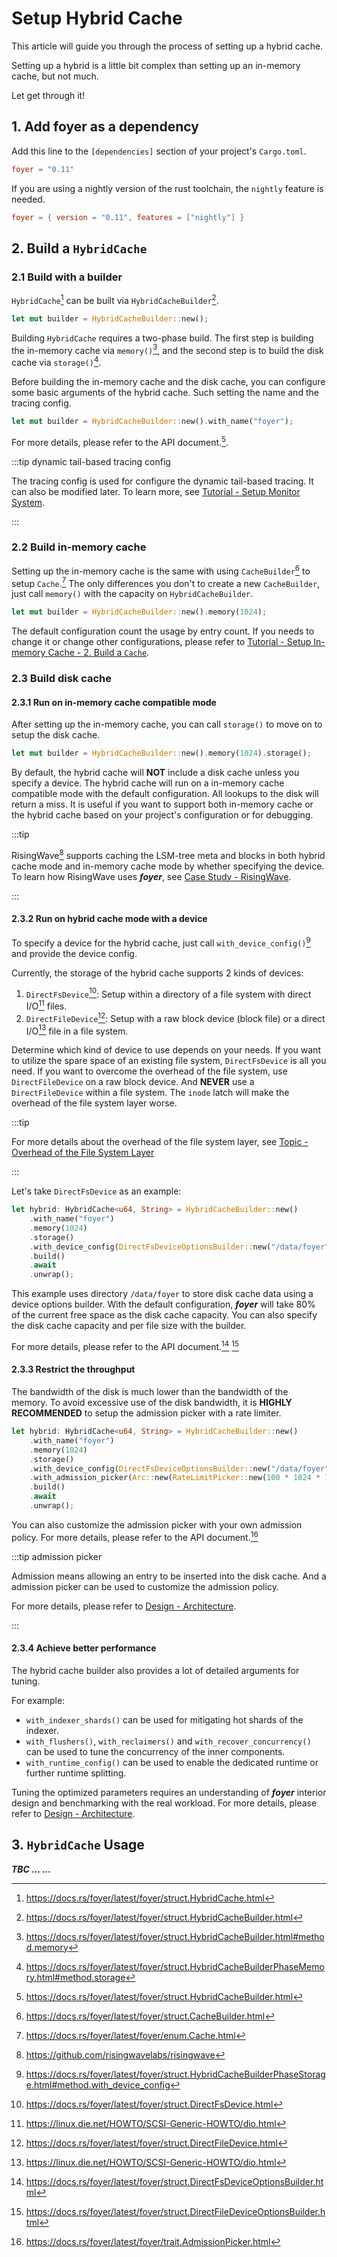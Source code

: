 # Setup Hybrid Cache

This article will guide you through the process of setting up a hybrid cache.

Setting up a hybrid is a little bit complex than setting up an in-memory cache, but not much.

Let get through it!

## 1. Add foyer as a dependency

Add this line to the `[dependencies]` section of your project's `Cargo.toml`.

```toml
foyer = "0.11"
```

If you are using a nightly version of the rust toolchain, the `nightly` feature is needed.

```toml
foyer = { version = "0.11", features = ["nightly"] }
```

## 2. Build a `HybridCache`

### 2.1 Build with a builder

`HybridCache`[^hybrid-cache] can be built via `HybridCacheBuilder`[^hybrid-cache-builder].

```rust
let mut builder = HybridCacheBuilder::new();
```

Building `HybridCache` requires a two-phase build. The first step is building the in-memory cache via `memory()`[^memory], and the second step is to build the disk cache via `storage()`[^storage].

Before building the in-memory cache and the disk cache, you can configure some basic arguments of the hybrid cache. Such setting the name and the tracing config.

```rust
let mut builder = HybridCacheBuilder::new().with_name("foyer");
```

For more details, please refer to the API document.[^hybrid-cache-builder].

:::tip dynamic tail-based tracing config

The tracing config is used for configure the dynamic tail-based tracing. It can also be modified later. To learn more, see [Tutorial - Setup Monitor System](/docs/tutorial/monitor).

:::

### 2.2 Build in-memory cache

Setting up the in-memory cache is the same with using `CacheBuilder`[^cache-builder] to setup `Cache`.[^cache] The only differences you don't to create a new `CacheBuilder`, just call `memory()` with the capacity on `HybridCacheBuilder`.

```rust
let mut builder = HybridCacheBuilder::new().memory(1024);
```

The default configuration count the usage by entry count. If you needs to change it or change other configurations, please refer to [Tutorial - Setup In-memory Cache - 2. Build a `Cache`](/docs/tutorial/in-memory-cache#2-build-a-cache).

### 2.3 Build disk cache

#### 2.3.1 Run on in-memory cache compatible mode

After setting up the in-memory cache, you can call `storage()` to move on to setup the disk cache.

```rust
let mut builder = HybridCacheBuilder::new().memory(1024).storage();
```

By default, the hybrid cache will **NOT** include a disk cache unless you specify a device. The hybrid cache will run on a in-memory cache compatible mode with the default configuration. All lookups to the disk will return a miss. It is useful if you want to support both in-memory cache or the hybrid cache based on your project's configuration or for debugging.

:::tip 

RisingWave[^risingwave] supports caching the LSM-tree meta and blocks in both hybrid cache mode and in-memory cache mode by whether specifying the device. To learn how RisingWave uses ***foyer***, see [Case Study - RisingWave](/docs/case-study/risingwave).

:::

#### 2.3.2 Run on hybrid cache mode with a device

To specify a device for the hybrid cache, just call `with_device_config()`[^with-device-config] and provide the device config.

Currently, the storage of the hybrid cache supports 2 kinds of devices:

1. `DirectFsDevice`[^direct-fs-device]: Setup within a directory of a file system with direct I/O[^direct-io] files. 
2. `DirectFileDevice`[^direct-file-device]: Setup with a raw block device (block file) or a direct I/O[^direct-io] file in a file system. 

Determine which kind of device to use depends on your needs. If you want to utilize the spare space of an existing file system, `DirectFsDevice` is all you need. If you want to overcome the overhead of the file system, use `DirectFileDevice` on a raw block device. And **NEVER** use a `DirectFileDevice` within a file system. The `inode` latch will make the overhead of the file system layer worse.

:::tip

For more details about the overhead of the file system layer, see [Topic - Overhead of the File System Layer](/docs/topic/overhead-of-the-file-system-layer)

:::

Let's take `DirectFsDevice` as an example:

```rust
let hybrid: HybridCache<u64, String> = HybridCacheBuilder::new()
    .with_name("foyer")
    .memory(1024)
    .storage()
    .with_device_config(DirectFsDeviceOptionsBuilder::new("/data/foyer").build())
    .build()
    .await
    .unwrap();
```

This example uses directory `/data/foyer` to store disk cache data using a device options builder. With the default configuration, ***foyer*** will take 80% of the current free space as the disk cache capacity. You can also specify the disk cache capacity and per file size with the builder.

For more details, please refer to the API document.[^direct-fs-device-options-builder] [^direct-file-device-options-builder]

#### 2.3.3 Restrict the throughput

The bandwidth of the disk is much lower than the bandwidth of the memory. To avoid excessive use of the disk bandwidth, it is **HIGHLY RECOMMENDED** to setup the admission picker with a rate limiter.

```rust
let hybrid: HybridCache<u64, String> = HybridCacheBuilder::new()
    .with_name("foyer")
    .memory(1024)
    .storage()
    .with_device_config(DirectFsDeviceOptionsBuilder::new("/data/foyer").build())
    .with_admission_picker(Arc::new(RateLimitPicker::new(100 * 1024 * 1024)))
    .build()
    .await
    .unwrap();
```

You can also customize the admission picker with your own admission policy. For more details, please refer to the API document.[^admission-picker]

:::tip admission picker

Admission means allowing an entry to be inserted into the disk cache. And a admission picker can be used to customize the admission policy.

For more details, please refer to [Design - Architecture](/docs/design/architecture).

:::

#### 2.3.4 Achieve better performance

The hybrid cache builder also provides a lot of detailed arguments for tuning.

For example:

- `with_indexer_shards()` can be used for mitigating hot shards of the indexer.
- `with_flushers()`, `with_reclaimers()` and `with_recover_concurrency()` can be used to tune the concurrency of the inner components.
- `with_runtime_config()` can be used to enable the dedicated runtime or further runtime splitting.

Tuning the optimized parameters requires an understanding of ***foyer*** interior design and benchmarking with the real workload. For more details, please refer to [Design - Architecture](/docs/design/architecture).

## 3. `HybridCache` Usage

***TBC ... ...***

[^hybrid-cache]: https://docs.rs/foyer/latest/foyer/struct.HybridCache.html

[^hybrid-cache-builder]: https://docs.rs/foyer/latest/foyer/struct.HybridCacheBuilder.html

[^memory]: https://docs.rs/foyer/latest/foyer/struct.HybridCacheBuilder.html#method.memory

[^storage]: https://docs.rs/foyer/latest/foyer/struct.HybridCacheBuilderPhaseMemory.html#method.storage

[^cache-builder]: https://docs.rs/foyer/latest/foyer/struct.CacheBuilder.html

[^cache]: https://docs.rs/foyer/latest/foyer/enum.Cache.html

[^risingwave]: https://github.com/risingwavelabs/risingwave

[^with-device-config]: https://docs.rs/foyer/latest/foyer/struct.HybridCacheBuilderPhaseStorage.html#method.with_device_config

[^direct-fs-device]: https://docs.rs/foyer/latest/foyer/struct.DirectFsDevice.html

[^direct-file-device]: https://docs.rs/foyer/latest/foyer/struct.DirectFileDevice.html

[^direct-io]: https://linux.die.net/HOWTO/SCSI-Generic-HOWTO/dio.html

[^direct-fs-device-options-builder]: https://docs.rs/foyer/latest/foyer/struct.DirectFsDeviceOptionsBuilder.html

[^direct-file-device-options-builder]: https://docs.rs/foyer/latest/foyer/struct.DirectFileDeviceOptionsBuilder.html

[^admission-picker]: https://docs.rs/foyer/latest/foyer/trait.AdmissionPicker.html
